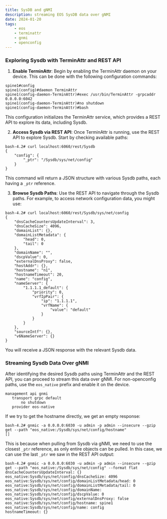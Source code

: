 ```yaml
---
title: SysDB and gNMI
description: streaming EOS SysDB data over gNMI
date: 2024-01-20
tags:
    - eos
    - terminattr
    - gnmi
    - openconfig
---
```

### Exploring Sysdb with TerminAttr and REST API

1. **Enable TerminAttr**: Begin by enabling the TerminAttr daemon on your device. This can be done with the following configuration commands:

```
spine1#config
spine1(config)#daemon TerminAttr
spine1(config-daemon-TerminAttr)#exec /usr/bin/TerminAttr -grpcaddr 0.0.0.0:6042
spine1(config-daemon-TerminAttr)#no shutdown
spine1(config-daemon-TerminAttr)#bash
```

This configuration initializes the TerminAttr service, which provides a REST API to explore its data, including Sysdb.

2. **Access Sysdb via REST API**: Once TerminAttr is running, use the REST API to explore Sysdb. Start by checking available paths:

```
bash-4.2# curl localhost:6060/rest/Sysdb
{
    "config": {
        "_ptr": "/Sysdb/sys/net/config"
    }
}
```

This command will return a JSON structure with various Sysdb paths, each having a `_ptr` reference.

3. **Browse Sysdb Paths**: Use the REST API to navigate through the Sysdb paths. For example, to access network configuration data, you might use:

```
bash-4.2# curl localhost:6060/rest/Sysdb/sys/net/config
{
    "dnsCacheCountersUpdateInterval": 3,
    "dnsCacheSize": 4096,
    "domainList": {},
    "domainListMetadata": {
        "head": 0,
        "tail": 0
    },
    "domainName": "",
    "dscpValue": 0,
    "externalDnsProxy": false,
    "hostAddr": {},
    "hostname": "n1",
    "hostnameTimeout": 20,
    "name": "config",
    "nameServer": {
        "1.1.1.1_default": {
            "priority": 0,
            "vrfIpPair": {
                "ip": "1.1.1.1",
                "vrfName": {
                    "value": "default"
                }
            }
        }
    },
    "sourceIntf": {},
    "v6NameServer": {}
}
```

You will receive a JSON response with the relevant Sysdb data.

### Streaming Sysdb Data Over gNMI

After identifying the desired Sysdb paths using TerminAttr and the REST API, you can proceed to stream this data over gNMI. For non-openconfig paths, use the `eos_native` prefix and enable it on the device.

```
management api gnmi
   transport grpc default
       no shutdown
   provider eos-native
```

If we try to get the hostname directly, we get an empty response:
```
bash-4.2# gnmic -a 0.0.0.0:6030 -u admin -p admin --insecure --gzip get --path "eos_native:/Sysdb/sys/net/config/hostname"
[]
```

This is because when pulling from Sysdb via gNMI, we need to use the closest `_ptr` reference, as only entire objects can be pulled. In this case, we can use the last `_ptr` we saw in the REST API output:
```
bash-4.2# gnmic -a 0.0.0.0:6030 -u admin -p admin --insecure --gzip get --path "eos_native:/Sysdb/sys/net/config" --format flat
dnsCacheCountersUpdateInterval: {}
eos_native:Sysdb/sys/net/config/dnsCacheSize: 4096
eos_native:Sysdb/sys/net/config/domainListMetadata/head: 0
eos_native:Sysdb/sys/net/config/domainListMetadata/tail: 0
eos_native:Sysdb/sys/net/config/domainName:
eos_native:Sysdb/sys/net/config/dscpValue: 0
eos_native:Sysdb/sys/net/config/externalDnsProxy: false
eos_native:Sysdb/sys/net/config/hostname: spine1
eos_native:Sysdb/sys/net/config/name: config
hostnameTimeout: {}
```